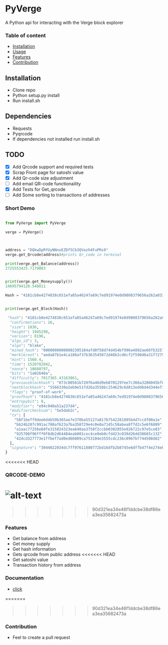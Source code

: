# PyVerge

A Python api  for interacting with the Verge block explorer 

### Table of content
 
* [Installation](#installation)
* [Usage](#usage)
* [Features](#features)
* [Contribution](#contribution)


## Installation

 -  Clone repo
 -  Python setup.py install
 -  Run install.sh

## Dependencies
-  Requests
-  Pyqrcode
-  If dependencies not installed run install.sh


## TODO

- [x] Add Qrcode support and required tests
- [x] Scrap Front page for satoshi value
- [x] Add Qr-code size adjustment
- [ ] Add email QR-code functionaility
- [x] Add Tests for Get_qrcode 
- [ ] Add Some sorting to transactions of addresses 

### Short Demo
``` python
 
from PyVerge import PyVerge

verge = PyVerge()



address = "DQkwDpRYUyNNnoEZDf5Cb3QVazh4FuPRs9"
verge.get_Qrcode(address)#prints Qr_code in terminal

print(verge.get_Balance(address))
2725553425.7179003


print(verge.get_Moneysupply())
14695794120.548811

Hash = "4181cb8e4274838c651efa85a46247a69c7ed91974e0d9808379656a262a033c"


print(verge.get_Block(Hash))

 "hash": "4181cb8e4274838c651efa85a46247a69c7ed91974e0d9808379656a262a033c",
  "confirmations": 16,
  "size": 1836,
  "height": 1945290,
  "version": 8196,
  "algo_id": 3,
  "algo": "blake",
  "mined_hash": "00000000000002395104afd0f58d74d454bf996a4892ae66fb32574d3518912c",
  "merkleroot": "aeda87b1e4ca186af37b363545072d46b2cd6cf2f590d6a31f7279d55b1fa238",
  "mint": 1560.4,
  "time": 1520782042,
  "nonce": 10680797,
  "bits": "1a02640a",
  "difficulty": 7017365.43163861,
  "previousblockhash": "073c00561b720f6a46d9eb8701297ee7c366a3286045bf8711eca7d55f11d7f4",
  "nextblockhash": "5566330a2eb9e51fd26a3558bc254629c6d813edd6d4d344ef3f0e600b55216f",
  "flags": "proof-of-work",
  "proofhash": "4181cb8e4274838c651efa85a46247a69c7ed91974e0d9808379656a262a033c",
  "entropybit": 0,
  "modifier": "e94c940a51a237d4",
  "modifierchecksum": "5e5dab2c",
  "tx": [
    "58f1beff9dee6d4b59b365ae7e370ba55127a817b7542281895b4d7ccdf00a1e",
    "bb24b287c991ac788af623a7ba350729e4c0e0a7145c58abea8f7d2c5e6f6889",
    "a1aac77256e68fe315824323ea640aa3758f2ccbb0302855e926722c97e5ce83",
    "925700f96fff0f8db2d64484eab001cec4ce0eb0cfd423c039d26dd38665c132",
    "42dcd327773e1ffbef7ad0ed66009ca753104e3555cdc236c0967bf744508d62"
  ],
  "signature": "3044022034dc7ff97611880772bd16dfb2b8745e6dffb47f4e274ebe14d531105245f3b102200b267c8f034672b2ae84ce5e38ae2a7d26930c5572f4575c266faa55808e3afb"
}
```

<<<<<<< HEAD
### QRCODE-DEMO

![alt-text](https://user-images.githubusercontent.com/10147276/50864968-9b6d4900-139b-11e9-976c-44f19591c454.gif)
=======
>>>>>>> 90d321ea34e46f1ddcbe38df86ea3ea35682473a

### Features
  - Get balance from address
  - Get money supply
  - Get hash information
  - Gets qrcode from public address
<<<<<<< HEAD
  - Get satoshi value
  - Transaction history from address

### Documentation
  - [click](https://github.com/goodship1/PyVerge/wiki/Documentation)
  
  
=======
    
>>>>>>> 90d321ea34e46f1ddcbe38df86ea3ea35682473a
  
### Contribution 
 - Feel to create a pull request 
 
 
